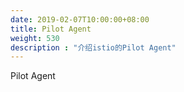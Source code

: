 ```yaml
---
date: 2019-02-07T10:00:00+08:00
title: Pilot Agent
weight: 530
description : "介绍istio的Pilot Agent"
---
```


Pilot Agent
